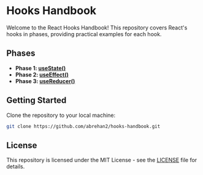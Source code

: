 # Hooks Handbook

Welcome to the React Hooks Handbook! This repository covers React's hooks in phases, providing practical examples for each hook.

## Phases

- **Phase 1: [useState()](https://medium.com/@rehannajam2/hooks-handbook-usestate-c9d365b6e13c)**
- **Phase 2: [useEffect()](https://medium.com/@rehannajam2/hooks-handbook-useeffect-3eb2af1b2268)**
- **Phase 3: [useReducer()](https://medium.com/@rehannajam2/hooks-handbook-usereducer-4d52c97775f9)**

## Getting Started

Clone the repository to your local machine:

```bash
git clone https://github.com/abrehan2/hooks-handbook.git
```

## License

This repository is licensed under the MIT License - see the [LICENSE](LICENSE) file for details.
